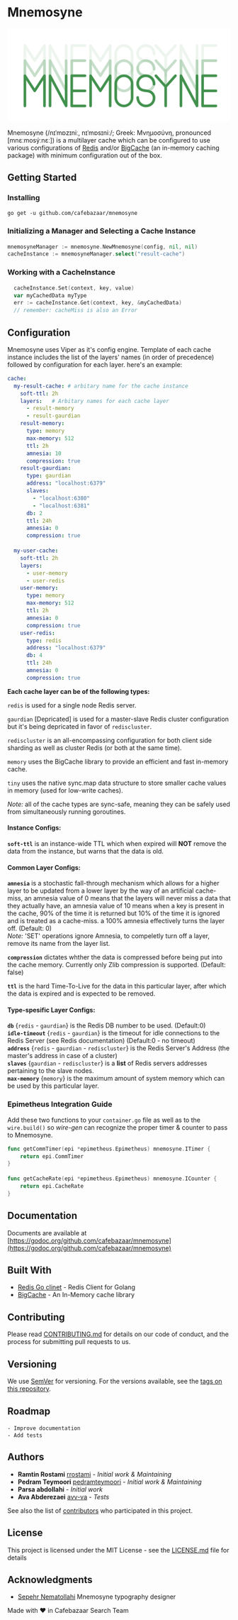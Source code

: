 # Mnemosyne

![Mnemosyne](.github/logo.png?raw=true)

Mnemosyne  (/nɪˈmɒzɪniː, nɪˈmɒsɪniː/; Greek: Μνημοσύνη, pronounced [mnɛːmosýːnɛː]) is a multilayer cache which can be configured to use various configurations of [Redis](https://redis.io/) and/or [BigCache](https://github.com/allegro/bigcache) (an in-memory caching package) with minimum configuration out of the box.

## Getting Started

### Installing

```console
go get -u github.com/cafebazaar/mnemosyne
```


### Initializing a Manager and Selecting a Cache Instance

```go
mnemosyneManager := mnemosyne.NewMnemosyne(config, nil, nil)
cacheInstance := mnemosyneManager.select("result-cache")
```

### Working with a CacheInstance
```go
  cacheInstance.Set(context, key, value)
  var myCachedData myType
  err := cacheInstance.Get(context, key, &myCachedData)
  // remember: cacheMiss is also an Error
```

## Configuration

Mnemosyne uses Viper as it's config engine. Template of each cache instance includes the list of the layers' names (in order of precedence) followed by configuration for each layer.
here's an example: 
```yaml
cache:
  my-result-cache: # arbitary name for the cache instance
    soft-ttl: 2h 
    layers:   # Arbitary names for each cache layer
      - result-memory
      - result-gaurdian
    result-memory:
      type: memory
      max-memory: 512
      ttl: 2h
      amnesia: 10
      compression: true
    result-gaurdian:
      type: gaurdian
      address: "localhost:6379"
      slaves:
        - "localhost:6380"
        - "localhost:6381"
      db: 2
      ttl: 24h
      amnesia: 0
      compression: true

  my-user-cache:
    soft-ttl: 2h
    layers:
      - user-memory
      - user-redis
    user-memory:
      type: memory
      max-memory: 512
      ttl: 2h
      amnesia: 0
      compression: true
    user-redis:
      type: redis
      address: "localhost:6379"
      db: 4
      ttl: 24h
      amnesia: 0
      compression: true
```


**Each cache layer can be of the following types:**

`redis` is used for a single node Redis server.

`gaurdian` [Depricated] is used for a master-slave Redis cluster configuration but it's being depricated in favor of `rediscluster`.

`rediscluster` is an all-encompassing configuration for both client side sharding as well as cluster Redis (or both at the same time).  

`memory` uses the BigCache library to provide an efficient and fast in-memory cache.

`tiny` uses the native sync.map data structure to store smaller cache values in memory (used for low-write caches).

_Note:_ all of the cache types are sync-safe, meaning they can be safely used from simultaneously running goroutines.

#### Instance Configs:

**`soft-ttl`** is an instance-wide TTL which when expired will **NOT** remove the data from the instance, but warns that the data is old.

#### Common Layer Configs:

**`amnesia`** is a stochastic fall-through mechanism which allows for a higher layer to be updated from a lower layer by the way of an artificial cache-miss, 
an amnesia value of 0 means that the layers will never miss a data that they actually have, an amnesia value of 10 means when a key is present in the cache, 90% of the time it is returned but 10% of the time it is ignored and is treated as a cache-miss. a 100% amnesia effectively turns the layer off. (Default: 0)    
_Note:_ 'SET' operations ignore Amnesia, to compeletly turn off a layer, remove its name from the layer list.   

**`compression`** dictates whther the data is compressed before being put into the cache memory. Currently only Zlib compression is supported. (Default: false)    

**`ttl`** is the hard Time-To-Live for the data in this particular layer, after which the data is expired and is expected to be removed.

#### Type-spesific Layer Configs:

**`db`** {`redis` - `gaurdian`} is the Redis DB number to be used. (Default:0)    
**`idle-timeout`** {`redis` - `gaurdian`} is the timeout for idle connections to the Redis Server (see Redis documentation) (Default:0 - no timeout)   
**`address`** {`redis` - `gaurdian` - `rediscluster`} is the Redis Server's Address (the master's address in case of a cluster)   
**`slaves`** {`gaurdian` - `rediscluster`} is a **list** of Redis servers addresses pertaining to the slave nodes.   
**`max-memory`** {`memory`} is the maximum amount of system memory which can be used by this particular layer.   


### Epimetheus Integration Guide

Add these two functions to your `container.go` file as well as to the `wire.build()` so _wire-gen_ can recognize the proper timer & counter to pass to Mnemosyne.

```go 
func getCommTimer(epi *epimetheus.Epimetheus) mnemosyne.ITimer {
	return epi.CommTimer
}

func getCacheRate(epi *epimetheus.Epimetheus) mnemosyne.ICounter {
	return epi.CacheRate
}
```


## Documentation

Documents are available at [https://godoc.org/github.com/cafebazaar/mnemosyne](https://godoc.org/github.com/cafebazaar/mnemosyne)

## Built With

* [Redis Go clinet](https://github.com/go-redis/redis) - Redis Client for Golang
* [BigCache](https://github.com/allegro/bigcache) - An In-Memory cache library

## Contributing

Please read [CONTRIBUTING.md](https://github.com/cafebazaar/mnemosyne/blob/master/CONTRIBUTING.md) for details on our code of conduct, and the process for submitting pull requests to us.

## Versioning

We use [SemVer](http://semver.org/) for versioning. For the versions available, see the [tags on this repository](https://github.com/cafebazaar/mnemosyne/tags). 

## Roadmap
    - Improve documentation
    - Add tests

## Authors

* **Ramtin Rostami** [rrostami](https://github.com/rrostami) - *Initial work & Maintaining* 
* **Pedram Teymoori** [pedramteymoori](https://github.com/pedramteymoori) - *Initial work & Maintaining* 
* **Parsa abdollahi** - *Initial work* 
* **Ava Abderezaei** [avv-va](https://github.com/avv-va) - *Tests* 

See also the list of [contributors](https://github.com/cafebazaar/Mnemosyne/graphs/contributors) who participated in this project.

## License

This project is licensed under the MIT License - see the [LICENSE.md](LICENSE.md) file for details

## Acknowledgments

* [Sepehr Nematollahi](https://www.behance.net/sseeppeehhrr) Mnemosyne typography designer

Made with <span class="heart">❤</span> in Cafebazaar Search Team
